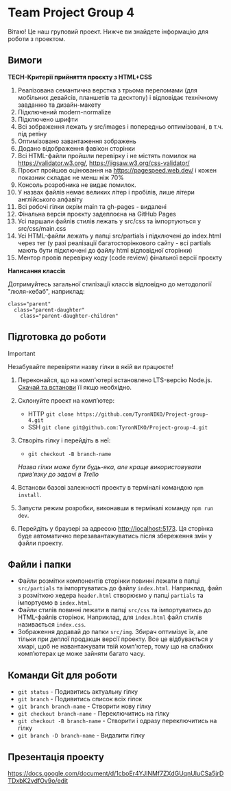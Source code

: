 # Team Project Group 4
Вітаю! Це наш груповий проект. Нижче ви знайдете інформацію для роботи з проектом.

## Вимоги

**TECH-Критерії прийняття проєкту з HTML+CSS**

1. Реалізована семантична верстка з трьома переломами (для мобільних девайсів, планшетів та десктопу) і відповідає технічному завданню та дизайн-макету
2. Підключений modern-normalize
3. Підключено шрифти
4. Всі зображення лежать у src/images і попередньо оптимізовані, в т.ч. під ретіну
5. Оптимізовано завантаження зображень
6. Додано відображення фавікон сторінки
7. Всі HTML-файли пройшли перевірку і не містять помилок на https://validator.w3.org/, https://jigsaw.w3.org/css-validator/
8. Проєкт пройшов оцінювання на https://pagespeed.web.dev/ і кожен показник складає не менш ніж 70%
9. Консоль розробника не видає помилок.
10. У назвах файлів немає великих літер і пробілів, лише літери англійського алфавіту
11. Всі робочі гілки окрім main та gh-pages - видалені
12. Фінальна версія проєкту задеплоєна на GitHub Pages
13. Усі паршали файлів стилів лежать у src/css та імпортуються у src/css/main.css
14. Усі HTML-файли лежать у папці src/partials і підключені до index.html через тег <load> (у разі реалізації багатосторінкового сайту - всі partials мають бути підключені до файлу html відповідної сторінки)
15. Ментор провів перевірку коду (code review) фінальної версії проєкту

**Написання классів**

Дотримуйтесь загальної стилізації классів відповідно до методології "люля-кебаб", наприклад:

```
class="parent"
  class="parent-daughter"
    class="parent-daughter-children"
```

## Підготовка до роботи

> [!IMPORTANT]
> Незабувайте перевіряти назву гілки в якій ви працюєте!

1. Переконайся, що на комп'ютері встановлено LTS-версію Node.js.
   [Скачай та встанови](https://nodejs.org/en/) її якщо необхідно.
2. Склонуйте проект на комп’ютер:
   - HTTP `git clone https://github.com/TyronNIKO/Project-group-4.git`
   - SSH `git clone git@github.com:TyronNIKO/Project-group-4.git`
3. Створіть гілку і перейдіть в неї:
   - `git checkout -B branch-name`

   *Назва гілки може бути будь-яка, але краще використовувати прив’язку до задачі в Trello*
4. Встанови базові залежності проекту в терміналі командою `npm install`.
5. Запусти режим розробки, виконавши в терміналі команду `npm run dev`.
6. Перейдіть у браузері за адресою
   [http://localhost:5173](http://localhost:5173). Ця сторінка буде автоматично
   перезавантажуватись після збереження змін у файли проекту.

## Файли і папки

- Файли розмітки компонентів сторінки повинні лежати в папці `src/partials` та
  імпортуватись до файлу `index.html`. Наприклад, файл з розміткою хедера
  `header.html` створюємо у папці `partials` та імпортуємо в `index.html`.
- Файли стилів повинні лежати в папці `src/css` та імпортуватись до HTML-файлів
  сторінок. Наприклад, для `index.html` файл стилів називається `index.css`.
- Зображення додавай до папки `src/img`. Збирач оптимізує їх, але тільки при
  деплої продакшн версії проекту. Все це відбувається у хмарі, щоб не
  навантажувати твій комп'ютер, тому що на слабких компʼютерах це може зайняти
  багато часу.

## Команди Git для роботи

  - `git status` - Подивитись актуальну гілку
  - `git branch` - Подивитись список всіх гілок
  - `git branch branch-name` - Створити нову гілку
  - `git checkout branch-name` - Переключитись на гілку
  - `git checkout -B branch-name` - Створити і одразу переключитись на гілку
  - `git branch -D branch-name` - Видалити гілку

## Презентація проекту

https://docs.google.com/document/d/1cboEr4YJlNMf7ZXdGUqnUIuCSa5jrDTDxbK2vdfOv9o/edit
